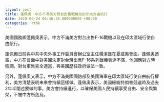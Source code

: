 ```yaml
---
layout: post
title: 蓬佩奧：中方不滿美方對台出售戰機及到印太自由航行　
date: 2020-06-24 06:46:35.000000000 +08:00
categories: rthk
---
```


美國國務卿蓬佩奧表示，中方不滿美方對台出售F-16戰機以及在印太區域行使自由航行。

蓬佩奧日前與中共中央外事工作委員會辦公室主任楊潔篪在夏威夷會面。蓬佩奧透露，中方在會面中對美國決定對台灣出售F-16系列戰機表達不滿，他回應對方時強調，對台軍售完全適當，與美國歷任政府做法一致。

另外，蓬佩奧又表示，中方不滿美國國防部及美國海軍在印太區域行使自由航行權利，美方清楚表明未來會持續這樣做。蓬佩奧表示，美國總統特朗普競選時及過去2年半闡述要做的事，美方會持續進行，以確保美國人民持續享受自由、安全與繁榮，不被中方所危及。

